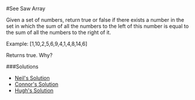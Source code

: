 #See Saw Array

Given a set of numbers, return true or false if there exists a number in the set in which the sum of all the numbers to the left of this number is equal to the sum of all the numbers to the right of it.

Example: [1,10,2,5,6,9,4,1,4,8,14,6]

Returns true. Why?

###Solutions
- [Neil's Solution](https://github.com/adowns01/Intro-to-Whiteboarding-DBC/blob/master/solutions/see_saw_neil.rb)
- [Connor's Solution](https://github.com/adowns01/Intro-to-Whiteboarding-DBC/blob/master/solutions/seesaw-connor.rb)
- [Hugh's Solution](https://github.com/adowns01/Intro-to-Whiteboarding-DBC/blob/master/solutions/p3_seesaw_array.rb)
